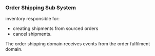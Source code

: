 ### Order Shipping Sub System
inventory responsible for:
- creating shipments from sourced orders
- cancel shipments.

The order shipping domain receives events from the order fulfilment domain.